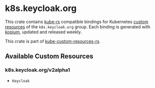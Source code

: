 <!--
SPDX-FileCopyrightText: The kube-custom-resources-rs Authors
SPDX-License-Identifier: 0BSD
 -->

# k8s.keycloak.org

This crate contains [kube-rs](https://kube.rs/) compatible bindings for Kubernetes [custom resources](https://kubernetes.io/docs/tasks/extend-kubernetes/custom-resources/custom-resource-definitions/) of the `k8s.keycloak.org` group. Each binding is generated with [kopium](https://github.com/kube-rs/kopium), updated and released weekly.

This crate is part of [kube-custom-resources-rs](https://github.com/metio/kube-custom-resources-rs).

## Available Custom Resources

### k8s.keycloak.org/v2alpha1
- `Keycloak`

